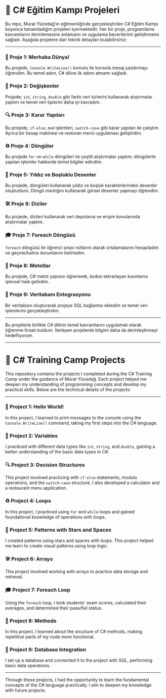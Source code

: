 # 🚀 C# Eğitim Kampı Projeleri

Bu repo, Murat Yücedağ’ın eğitmenliğinde gerçekleştirilen C# Eğitim Kampı boyunca tamamladığım projeleri içermektedir. Her bir proje, programlama kavramlarını derinlemesine anlamamı ve uygulama becerilerimi geliştirmemi sağladı. Aşağıda projelere dair teknik detayları bulabilirsiniz:

---

### 📘 Proje 1: Merhaba Dünya!
Bu projede, `Console.WriteLine()` komutu ile konsola mesaj yazdırmayı öğrendim. Bu temel adım, C# diline ilk adımı atmamı sağladı.

### 🔢 Proje 2: Değişkenler
Projede; `int`, `string`, `double` gibi farklı veri türlerini kullanarak alıştırmalar yaptım ve temel veri tiplerini daha iyi kavradım.

### 🔍 Proje 3: Karar Yapıları
Bu projede, `if-else`, `mod` işlemleri, `switch-case` gibi karar yapıları ile çalıştım. Ayrıca bir hesap makinesi ve restoran menü uygulaması geliştirdim.

### ♻️ Proje 4: Döngüler
Bu projede `for` ve `while` döngüleri ile çeşitli alıştırmalar yaptım; döngülerle yapılan işlemler hakkında temel bilgiler edindim.

### 🌟 Proje 5: Yıldız ve Boşluklu Desenler
Bu projede, döngüleri kullanarak yıldız ve boşluk karakterlerinden desenler oluşturdum. Döngü mantığını kullanarak görsel desenler yapmayı öğrendim.

### 🛠️ Proje 6: Diziler
Bu projede, dizileri kullanarak veri depolama ve erişim konularında alıştırmalar yaptım.

### 🎓 Proje 7: Foreach Döngüsü
`foreach` döngüsü ile öğrenci sınav notlarını alarak ortalamalarını hesapladım ve geçme/kalma durumlarını belirledim.

### 📌 Proje 8: Metotlar
Bu projede, C# metot yapısını öğrenerek, kodun tekrarlayan kısımlarını işlevsel hale getirdim.

### 💽 Proje 9: Veritabanı Entegrasyonu
Bir veritabanı oluşturarak projeye SQL bağlantısı ekledim ve temel veri işlemlerini gerçekleştirdim.

---

Bu projelerle birlikte C# dilinin temel kavramlarını uygulamalı olarak öğrenme fırsatı buldum. İlerleyen projelerde bilgimi daha da derinleştirmeyi hedefliyorum.

---

# 🚀 C# Training Camp Projects

This repository contains the projects I completed during the C# Training Camp under the guidance of Murat Yücedağ. Each project helped me deepen my understanding of programming concepts and develop my practical skills. Below are the technical details of the projects:

---

### 📘 Project 1: Hello World!
In this project, I learned to print messages to the console using the `Console.WriteLine()` command, taking my first steps into the C# language.

### 🔢 Project 2: Variables
I practiced with different data types like `int`, `string`, and `double`, gaining a better understanding of the basic data types in C#.

### 🔍 Project 3: Decision Structures
This project involved practicing with `if-else` statements, modulo operations, and the `switch-case` structure. I also developed a calculator and a restaurant menu application.

### ♻️ Project 4: Loops
In this project, I practiced using `for` and `while` loops and gained foundational knowledge of operations with loops.

### 🌟 Project 5: Patterns with Stars and Spaces
I created patterns using stars and spaces with loops. This project helped me learn to create visual patterns using loop logic.

### 🛠️ Project 6: Arrays
This project involved working with arrays to practice data storage and retrieval.

### 🎓 Project 7: Foreach Loop
Using the `foreach` loop, I took students' exam scores, calculated their averages, and determined their pass/fail status.

### 📌 Project 8: Methods
In this project, I learned about the structure of C# methods, making repetitive parts of my code more functional.

### 💽 Project 9: Database Integration
I set up a database and connected it to the project with SQL, performing basic data operations.

---

Through these projects, I had the opportunity to learn the fundamental concepts of the C# language practically. I aim to deepen my knowledge with future projects.
